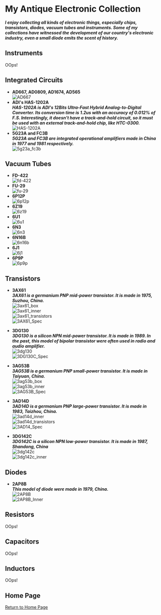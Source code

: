 # My Antique Electronic Collection
***I enjoy collecting all kinds of electronic things, especially chips, transistors, diodes, vacuum tubes and instruments. Some of my collections have witnessed the development of our country's electronic industry, even a small diode emits the scent of history.***   

## Instruments
OOps!   

## Integrated Circuits
+ **AD667, AD0809, AD1674, AD565**   
![AD667](img/AD667.jpg)  
+ **ADI's HAS-1202A**   
***HAS-1202A is ADI's 12Bits Ultra-Fast Hybrid Analog-to-Digital Converter. Its conversion time is 1.2us with an accuracy of 0.012% of F.S. Interestingly, it doesn't have a track-and-hold circuit, so it must be used with an external track-and-hold chip, like HTC-0300.***   
![HAS-1202A](img/HAS-1202A.jpg)  
+ **5G23A and FC3B**   
***5G23A and FC3B are integrated operational amplifiers made in China in 1977 and 1981 respectively.***   
![5g23a_fc3b](img/5g23a_fc3b.jpg) 

## Vacuum Tubes   
+ **FD-422**   
![fd-422](img/FD-422.jpg)  
+ **FU-29**   
![fu-29](img/FU-29.jpg)   
+ **6P12P**   
![6p12p](img/6p12p.jpg)   
+ **6Z19**   
![6z19](img/6z19.jpg)   
+ **6U1**   
![6u1](img/6u1.jpg)   
+ **6N3**   
![6n3](img/6n3.jpg)   
+ **6N16B**   
![6n16b](img/6N16B.jpg) 
+ **6J1**   
![6j1](img/6j1.jpg)   
+ **6P9P**   
![6p9p](img/6p9p.jpg)   

## Transistors
+ **3AX61**   
***3AX61 is a germanium PNP mid-power transistor. It is made in 1975, Suzhou, China.***   
![3ax61_box](img/3ax61_box.jpg)   
![3ax61_inner](img/3ax61_inner.jpg)   
![3ax61_transistors](img/3ax61_transistors.jpg)   
![3AX61_Spec](img/3AX61_Spec.jpg)   

+ **3DG130**   
***3DG130 is a silicon NPN mid-power transistor. It is made in 1989. In the past, this model of bipolar transistor were often used in radio and audio amplifier.***   
![3dg130](img/3dg130.jpg)   
![3DG130C_Spec](img/3DG130C_Spec.jpg)   

+ **3AG53B**   
***3AG53B is a germanium PNP small-power transistor. It is made in Taiyuan, China.***   
![3ag53b_box](img/3ag53b_box.jpg)   
![3ag53b_inner](img/3ag53b_inner.jpg)    
![3AG53B_Spec](img/3AG53B_Spec.jpg)   

+ **3AD14D**   
***3AD14D is a germanium PNP large-power transistor. It is made in 1983, Taizhou, China.***   
![3ad14d_inner](img/3ad14d_inner.jpg)   
![3ad14d_transistors](img/3ad14d_transistors.jpg)   
![3AD14_Spec](img/3AD14_Spec.jpg)   

+ **3DG142C**   
***3DG142C is a silicon NPN low-power transistor. It is made in 1987, Shandong, China***   
![3dg142c](img/3dg142c.jpg)   
![3dg142c_inner](img/3dg142c_inner.jpg)   

## Diodes
+ **2AP8B**   
***This model of diode were made in 1979, China.***   
![2AP8B](img/2AP8B.jpg)   
![2AP8B_Inner](img/2AP8B_Inner.jpg)   

## Resistors
OOps!   

## Capacitors
OOps!   

## Inductors
OOps!   

## Home Page
[Return to Home Page](https://yannanzhang512.github.io/YannanZhang/)
